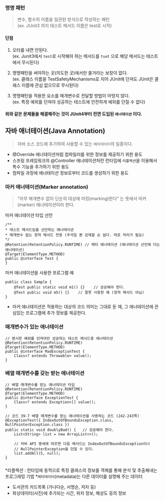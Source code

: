### 명명 패턴

>변수, 함수의 이름을 일관된 방식으로 작성하는 패턴  
(ex. JUnit3 까지 테스트 메서드 이름은 test로 시작)

#### 단점
1. 오타를 내면 안된다.  
(ex. Junit3에서 `test`로 시작해야 하는 메서드를 `tset` 으로 해당 메서드는 테스트에서 무시된다)

2. 명명패턴을 써야하는 곳(의도한 곳)에서만 쓸거라는 보장이 없다.  
(ex. 클래스 이름을 TestSafetyMechanisms로 지어 JUnit에 던져도 JUnit은 클래스 이름에 관심 없으므로 무시된다)

3. 명명패턴을 적용한 요소를 매개변수로 전달할 방법이 마땅치 않다.  
(ex. 특정 예외를 던져야 성공하는 테스트에 안전하게 예외를 던질 수 없다)

#### 위와 같은 문제들을 해결해주는 것이 JUnit4부터 전면 도입된 `애너테이션` 이다.

## 자바 애너테이션(Java Annotation)

>자바 소스 코드에 추가하여 사용할 수 있는 `메타데이터`의 일종이다. 

- @Override 애너테이션처럼 컴파일러를 위한 정보를 제공하기 위한 용도
- 스프링 프레임워크의 @Controller 애너테이션처런 런타임에 `리플렉션`을 이용해서 특수 기능을 추가하기 위한 용도
- 컴파일 과정에 애너테이션 정보로부터 코드를 생성하기 위한 용도

### 마커 애너테이션(Marker annotation)
>"아무 매개변수 없이 단순히 대상에 마킹(marking)한다" 는 뜻에서 마커(marker) 애너테이션이라 한다.

마커 애너테이션 타입 선언
```
/**
* 테스트 메서드임을 선언하는 애너테이션
* 매개변수 없는 정적 메서드 전용 (주석일 뿐 강제할 순 없다. 따로 처리가 필요)
*/
@Retention(RetentionPolicy.RUNTIME) // 메타 애너테이션 (애너테이션 선언에 다는 애너테이션)
@Target(ElementType.METHOD)         
public @interface Test {            
}
```

마커 애너테이션을 사용한 프로그램 예
```
public class Sample {
    @Test public static void m1() {}    // 성공해야 한다.
    @Test public void m5() {}    // 잘못 사용한 예 (정적 메서드 아님)       
}
```

- 마커 애너테이션은 적용하는 대상의 코드 의미는 그대로 둔 채, 그 애너테이션에 관심있는 프로그램에 추가 정보를 제공한다.

### 매개변수가 있는 애너테이션

```
// 명시한 예외를 던져야만 성공하는 테스트 메서드용 애너테이션
@Retention(RetentionPolicy.RUNTIME)
@Target(ElementType.METHOD)
public @interface MadExceptionTest {
    Class<? extends Throwable> value();
}
```

### 배열 매개변수를 갖는 받는 애너테이션

```
// 배열 매개변수를 받는 애너테이션 타입
@Retention(RetentionPolicy.RUNTIME)
@Target(ElementType.METHOD)
public @interface ExceptionTest {
    Class<? extends Exception>[] value();
}
```

```
// 코드 39-7 배열 매개변수를 받는 애너테이션을 사용하는 코드 (242-243쪽)
@ExceptionTest({ IndexOutOfBoundsException.class, NullPointerException.class })
public static void doublyBad() {   // 성공해야 한다.
    List<String> list = new ArrayList<>();

    // 자바 API 명세에 따르면 다음 메서드는 IndexOutOfBoundsException이나
    // NullPointerException을 던질 수 있다.
    list.addAll(5, null);
}
```

### 



*리플렉션 : 런타임에 동적으로 특정 클래스의 정보를 객체를 통해 분석 및 추출해내는 프로그래밍 기법
*`메타데이터`(metadata)는 다른 데이터를 설명해 주는 데이터  
- 도서관의 카드목록 (가나다순, 서명순, 저자 등)
- 화상데이터(사진)에 추가되는 시간, 위치 정보, 해상도 등의 정보

